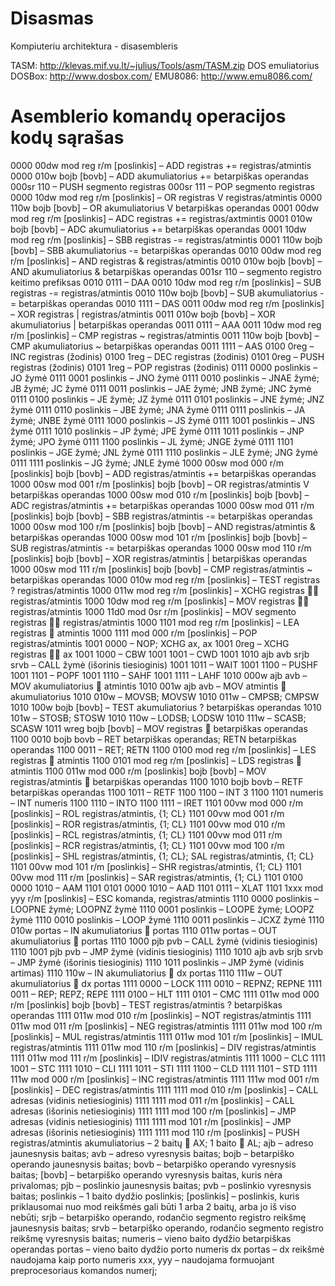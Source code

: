 # Disasmas
Kompiuteriu architektura - disasembleris

TASM: http://klevas.mif.vu.lt/~julius/Tools/asm/TASM.zip
DOS emuliatorius DOSBox: http://www.dosbox.com/
EMU8086: http://www.emu8086.com/


<h1>Asemblerio komandų operacijos kodų sąrašas</h1>

0000 00dw mod reg r/m [poslinkis] – ADD registras += registras/atmintis
0000 010w bojb [bovb] – ADD akumuliatorius += betarpiškas operandas
000sr 110 – PUSH segmento registras
000sr 111 – POP segmento registras
0000 10dw mod reg r/m [poslinkis] – OR registras V registras/atmintis
0000 110w bojb [bovb] – OR akumuliatorius V betarpiškas operandas
0001 00dw mod reg r/m [poslinkis] – ADC registras += registras/axtmintis
0001 010w bojb [bovb] – ADC akumuliatorius += betarpiškas operandas
0001 10dw mod reg r/m [poslinkis] – SBB registras -= registras/atmintis
0001 110w bojb [bovb] – SBB akumuliatorius -= betarpiškas operandas
0010 00dw mod reg r/m [poslinkis] – AND registras & registras/atmintis
0010 010w bojb [bovb] – AND akumuliatorius & betarpiškas operandas
001sr 110 – segmento registro keitimo prefiksas
0010 0111 – DAA
0010 10dw mod reg r/m [poslinkis] – SUB registras -= registras/atmintis
0010 110w bojb [bovb] – SUB akumuliatorius -= betarpiškas operandas
0010 1111 – DAS
0011 00dw mod reg r/m [poslinkis] – XOR registras | registras/atmintis
0011 010w bojb [bovb] – XOR akumuliatorius | betarpiškas operandas
0011 0111 – AAA
0011 10dw mod reg r/m [poslinkis] – CMP registras ~ registras/atmintis
0011 110w bojb [bovb] – CMP akumuliatorius ~ betarpiškas operandas
0011 1111 – AAS
0100 0reg – INC registras (žodinis)
0100 1reg – DEC registras (žodinis)
0101 0reg – PUSH registras (žodinis)
0101 1reg – POP registras (žodinis)
0111 0000 poslinkis – JO žymė
0111 0001 poslinkis – JNO žymė
0111 0010 poslinkis – JNAE žymė; JB žymė; JC žymė
0111 0011 poslinkis – JAE žymė; JNB žymė; JNC žymė
0111 0100 poslinkis – JE žymė; JZ žymė
0111 0101 poslinkis – JNE žymė; JNZ žymė
0111 0110 poslinkis – JBE žymė; JNA žymė
0111 0111 poslinkis – JA žymė; JNBE žymė
0111 1000 poslinkis – JS žymė
0111 1001 poslinkis – JNS žymė
0111 1010 poslinkis – JP žymė; JPE žymė
0111 1011 poslinkis – JNP žymė; JPO žymė
0111 1100 poslinkis – JL žymė; JNGE žymė
0111 1101 poslinkis – JGE žymė; JNL žymė
0111 1110 poslinkis – JLE žymė; JNG žymė
0111 1111 poslinkis – JG žymė; JNLE žymė
1000 00sw mod 000 r/m [poslinkis] bojb [bovb] – ADD registras/atmintis += betarpiškas operandas
1000 00sw mod 001 r/m [poslinkis] bojb [bovb] – OR registras/atmintis V betarpiškas operandas
1000 00sw mod 010 r/m [poslinkis] bojb [bovb] – ADC registras/atmintis += betarpiškas operandas
1000 00sw mod 011 r/m [poslinkis] bojb [bovb] – SBB registras/atmintis -= betarpiškas operandas
1000 00sw mod 100 r/m [poslinkis] bojb [bovb] – AND registras/atmintis & betarpiškas operandas
1000 00sw mod 101 r/m [poslinkis] bojb [bovb] – SUB registras/atmintis -= betarpiškas operandas
1000 00sw mod 110 r/m [poslinkis] bojb [bovb] – XOR registras/atmintis | betarpiškas operandas
1000 00sw mod 111 r/m [poslinkis] bojb [bovb] – CMP registras/atmintis ~ betarpiškas operandas
1000 010w mod reg r/m [poslinkis] – TEST registras ? registras/atmintis
1000 011w mod reg r/m [poslinkis] – XCHG registras  registras/atmintis
1000 10dw mod reg r/m [poslinkis] – MOV registras  registras/atmintis
1000 11d0 mod 0sr r/m [poslinkis] – MOV segmento registras  registras/atmintis
1000 1101 mod reg r/m [poslinkis] – LEA registras  atmintis
1000 1111 mod 000 r/m [poslinkis] – POP registras/atmintis
1001 0000 – NOP; XCHG ax, ax
1001 0reg – XCHG registras  ax
1001 1000 – CBW
1001 1001 – CWD
1001 1010 ajb avb srjb srvb – CALL žymė (išorinis tiesioginis)
1001 1011 – WAIT
1001 1100 – PUSHF
1001 1101 – POPF
1001 1110 – SAHF
1001 1111 – LAHF
1010 000w ajb avb – MOV akumuliatorius  atmintis
1010 001w ajb avb – MOV atmintis  akumuliatorius
1010 010w – MOVSB; MOVSW
1010 011w – CMPSB; CMPSW
1010 100w bojb [bovb] – TEST akumuliatorius ? betarpiškas operandas
1010 101w – STOSB; STOSW
1010 110w – LODSB; LODSW
1010 111w – SCASB; SCASW
1011 wreg bojb [bovb] – MOV registras  betarpiškas operandas
1100 0010 bojb bovb – RET betarpiškas operandas; RETN betarpiškas operandas
1100 0011 – RET; RETN
1100 0100 mod reg r/m [poslinkis] – LES registras  atmintis
1100 0101 mod reg r/m [poslinkis] – LDS registras  atmintis
1100 011w mod 000 r/m [poslinkis] bojb [bovb] – MOV registras/atmintis  betarpiškas operandas
1100 1010 bojb bovb – RETF betarpiškas operandas
1100 1011 – RETF
1100 1100 – INT 3
1100 1101 numeris – INT numeris
1100 1110 – INTO
1100 1111 – IRET
1101 00vw mod 000 r/m [poslinkis] – ROL registras/atmintis, {1; CL}
1101 00vw mod 001 r/m [poslinkis] – ROR registras/atmintis, {1; CL}
1101 00vw mod 010 r/m [poslinkis] – RCL registras/atmintis, {1; CL}
1101 00vw mod 011 r/m [poslinkis] – RCR registras/atmintis, {1; CL}
1101 00vw mod 100 r/m [poslinkis] – SHL registras/atmintis, {1; CL}; SAL registras/atmintis, {1; CL}
1101 00vw mod 101 r/m [poslinkis] – SHR registras/atmintis, {1; CL}
1101 00vw mod 111 r/m [poslinkis] – SAR registras/atmintis, {1; CL}
1101 0100 0000 1010 – AAM
1101 0101 0000 1010 – AAD
1101 0111 – XLAT
1101 1xxx mod yyy r/m [poslinkis] – ESC komanda, registras/atmintis
1110 0000 poslinkis – LOOPNE žymė; LOOPNZ žymė
1110 0001 poslinkis – LOOPE žymė; LOOPZ žymė
1110 0010 poslinkis – LOOP žymė
1110 0011 poslinkis – JCXZ žymė
1110 010w portas – IN akumuliatorius  portas
1110 011w portas – OUT akumuliatorius  portas
1110 1000 pjb pvb – CALL žymė (vidinis tiesioginis)
1110 1001 pjb pvb – JMP žymė (vidinis tiesioginis)
1110 1010 ajb avb srjb srvb – JMP žymė (išorinis tiesioginis)
1110 1011 poslinkis – JMP žymė (vidinis artimas)
1110 110w – IN akumuliatorius  dx portas
1110 111w – OUT akumuliatorius  dx portas
1111 0000 – LOCK
1111 0010 – REPNZ; REPNE
1111 0011 – REP; REPZ; REPE
1111 0100 – HLT
1111 0101 – CMC
1111 011w mod 000 r/m [poslinkis] bojb [bovb] – TEST registras/atmintis ? betarpiškas operandas
1111 011w mod 010 r/m [poslinkis] – NOT registras/atmintis
1111 011w mod 011 r/m [poslinkis] – NEG registras/atmintis
1111 011w mod 100 r/m [poslinkis] – MUL registras/atmintis
1111 011w mod 101 r/m [poslinkis] – IMUL registras/atmintis
1111 011w mod 110 r/m [poslinkis] – DIV registras/atmintis
1111 011w mod 111 r/m [poslinkis] – IDIV registras/atmintis
1111 1000 – CLC
1111 1001 – STC
1111 1010 – CLI
1111 1011 – STI
1111 1100 – CLD
1111 1101 – STD
1111 111w mod 000 r/m [poslinkis] – INC registras/atmintis
1111 111w mod 001 r/m [poslinkis] – DEC registras/atmintis
1111 1111 mod 010 r/m [poslinkis] – CALL adresas (vidinis netiesioginis)
1111 1111 mod 011 r/m [poslinkis] – CALL adresas (išorinis netiesioginis)
1111 1111 mod 100 r/m [poslinkis] – JMP adresas (vidinis netiesioginis)
1111 1111 mod 101 r/m [poslinkis] – JMP adresas (išorinis netiesioginis)
1111 1111 mod 110 r/m [poslinkis] – PUSH registras/atmintis
akumuliatorius – 2 baitų  AX; 1 baito  AL;
ajb – adreso jaunesnysis baitas;
avb – adreso vyresnysis baitas;
bojb – betarpiško operando jaunesnysis baitas;
bovb – betarpiško operando vyresnysis baitas;
[bovb] – betarpiško operando vyresnysis baitas, kuris nėra privalomas;
pjb – poslinkio jaunesnysis baitas;
pvb – poslinkio vyresnysis baitas;
poslinkis – 1 baito dydžio poslinkis;
[poslinkis] – poslinkis, kuris priklausomai nuo mod reikšmės gali būti 1 arba 2 baitų, arba jo iš viso nebūti;
srjb – betarpiško operando, rodančio segmento registro reikšmę jaunesnysis baitas;
srvb – betarpiško operando, rodančio segmento registro reikšmę vyresnysis baitas;
numeris – vieno baito dydžio betarpiškas operandas
portas – vieno baito dydžio porto numeris
dx portas – dx reikšmė naudojama kaip porto numeris
xxx, yyy – naudojama formuojant preprocesoriaus komandos numerį;
